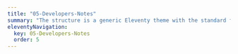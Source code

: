 ```yaml
---
title: "05-Developers-Notes"
summary: "The structure is a generic Eleventy theme with the standard folder and file names."
eleventyNavigation:
  key: 05-Developers-Notes
  order: 5
---
```


